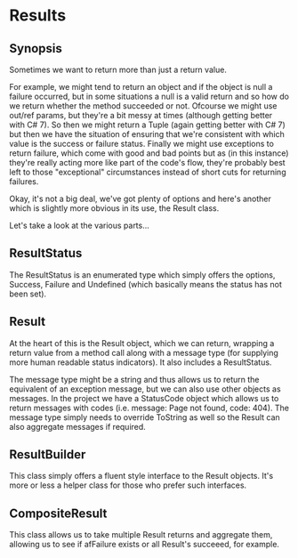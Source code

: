 # Results

## Synopsis

Sometimes we want to return more than just a return value. 

For example, we might tend to return an object and if the object is null a failure occurred, but in some situations a null is a valid return and so how do we return whether the method succeeded or not. Ofcourse we might use out/ref params, but they're a bit messy at times (although getting better with C# 7). So then we might return a Tuple (again getting better with C# 7) but then we have the situation of ensuring that we're consistent with which value is the success or failure status. Finally we might use exceptions to return failure, which come with good and bad points but as (in this instance) they're really acting more like part of the code's flow, they're probably best left to those "exceptional" circumstances instead of short cuts for returning failures.

Okay, it's not a big deal, we've got plenty of options and here's another which is slightly more obvious in its use, the Result class.

Let's take a look at the various parts...

## ResultStatus

The ResultStatus is an enumerated type which simply offers the options, Success, Failure and Undefined (which basically means the status has not been set).

## Result

At the heart of this is the Result object, which we can return, wrapping a return value from a method call along with a message type (for supplying more human readable status indicators). It also includes a ResultStatus.

The message type might be a string and thus allows us to return the equivalent of an exception message, but we can also use other objects as messages. In the project we have a StatusCode object which allows us to return messages with codes (i.e. message: Page not found, code: 404). The message type simply needs to override ToString as well so the Result can also aggregate messages if required.

## ResultBuilder

This class simply offers a fluent style interface to the Result objects. It's more or less a helper class for those who prefer such interfaces.

## CompositeResult

This class allows us to take multiple Result returns and aggregate them, allowing us to see if afFailure exists or all Result's succeeed, for example.

